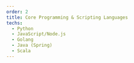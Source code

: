 ```yaml
---
order: 2
title: Core Programming & Scripting Languages
techs:
  - Python
  - JavaScript/Node.js
  - Golang
  - Java (Spring)
  - Scala
---
```

